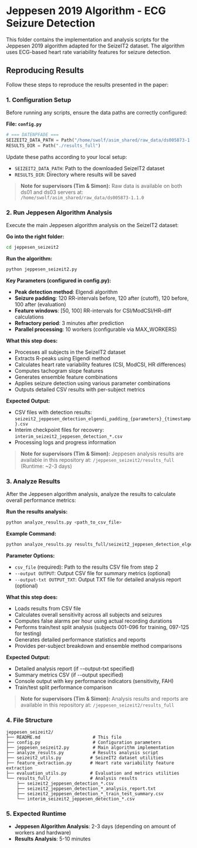 # Jeppesen 2019 Algorithm - ECG Seizure Detection

This folder contains the implementation and analysis scripts for the Jeppesen 2019 algorithm adapted for the SeizeIT2 dataset. The algorithm uses ECG-based heart rate variability features for seizure detection.


## Reproducing Results

Follow these steps to reproduce the results presented in the paper:

### 1. Configuration Setup

Before running any scripts, ensure the data paths are correctly configured:

**File: `config.py`**
```python
# === DATENPFADE ===
SEIZEIT2_DATA_PATH = Path("/home/swolf/asim_shared/raw_data/ds005873-1.1.0")
RESULTS_DIR = Path("./results_full")
```

Update these paths according to your local setup:
- `SEIZEIT2_DATA_PATH`: Path to the downloaded SeizeIT2 dataset
- `RESULTS_DIR`: Directory where results will be saved

> **Note for supervisors (Tim & Simon):** Raw data is available on both ds01 and ds03 servers at: `/home/swolf/asim_shared/raw_data/ds005873-1.1.0`

### 2. Run Jeppesen Algorithm Analysis

Execute the main Jeppesen algorithm analysis on the SeizeIT2 dataset:

**Go into the right folder:**
```bash
cd jeppesen_seizeit2
```

**Run the algorithm:**
```bash
python jeppesen_seizeit2.py
```

**Key Parameters (configured in config.py):**
- **Peak detection method**: Elgendi algorithm
- **Seizure padding**: 120 RR-intervals before, 120 after (cutoff), 120 before, 100 after (evaluation)
- **Feature windows**: [50, 100] RR-intervals for CSI/ModCSI/HR-diff calculations
- **Refractory period**: 3 minutes after prediction
- **Parallel processing**: 10 workers (configurable via MAX_WORKERS)

**What this step does:**
- Processes all subjects in the SeizeIT2 dataset
- Extracts R-peaks using Elgendi method
- Calculates heart rate variability features (CSI, ModCSI, HR differences)
- Computes tachogram slope features
- Generates ensemble feature combinations
- Applies seizure detection using various parameter combinations
- Outputs detailed CSV results with per-subject metrics

**Expected Output:**
- CSV files with detection results: `seizeit2_jeppesen_detection_elgendi_padding_{parameters}_{timestamp}.csv`
- Interim checkpoint files for recovery: `interim_seizeit2_jeppesen_detection_*.csv`
- Processing logs and progress information

> **Note for supervisors (Tim & Simon):** Jeppesen analysis results are available in this repository at: `/jeppesen_seizeit2/results_full` (Runtime: ~2-3 days)

### 3. Analyze Results

After the Jeppesen algorithm analysis, analyze the results to calculate overall performance metrics:

**Run the results analysis:**
```bash
python analyze_results.py <path_to_csv_file>
```

**Example Command:**
```bash
python analyze_results.py results_full/seizeit2_jeppesen_detection_elgendi_padding_120-120-120-100_20250821_105628.csv --output-txt jeppesen_analysis_report.txt
```

**Parameter Options:**
- `csv_file` (required): Path to the results CSV file from step 2
- `--output OUTPUT`: Output CSV file for summary metrics (optional)
- `--output-txt OUTPUT_TXT`: Output TXT file for detailed analysis report (optional)

**What this step does:**
- Loads results from CSV file
- Calculates overall sensitivity across all subjects and seizures
- Computes false alarms per hour using actual recording durations
- Performs train/test split analysis (subjects 001-096 for training, 097-125 for testing)
- Generates detailed performance statistics and reports
- Provides per-subject breakdown and ensemble method comparisons

**Expected Output:**
- Detailed analysis report (if --output-txt specified)
- Summary metrics CSV (if --output specified)
- Console output with key performance indicators (sensitivity, FAH)
- Train/test split performance comparison

> **Note for supervisors (Tim & Simon):** Analysis results and reports are available in this repository at: `/jeppesen_seizeit2/results_full`

### 4. File Structure

```
jeppesen_seizeit2/
├── README.md                    # This file
├── config.py                    # Configuration parameters
├── jeppesen_seizeit2.py         # Main algorithm implementation
├── analyze_results.py           # Results analysis script
├── seizeit2_utils.py           # SeizeIT2 dataset utilities
├── feature_extraction.py       # Heart rate variability feature extraction
├── evaluation_utils.py         # Evaluation and metrics utilities
└── results_full/               # Analysis results
    ├── seizeit2_jeppesen_detection_*.csv
    ├── seizeit2_jeppesen_detection_*_analysis_report.txt
    ├── seizeit2_jeppesen_detection_*_train_test_summary.csv
    └── interim_seizeit2_jeppesen_detection_*.csv
```

### 5. Expected Runtime

- **Jeppesen Algorithm Analysis**: 2-3 days (depending on amount of workers and hardware)
- **Results Analysis**: 5-10 minutes 

